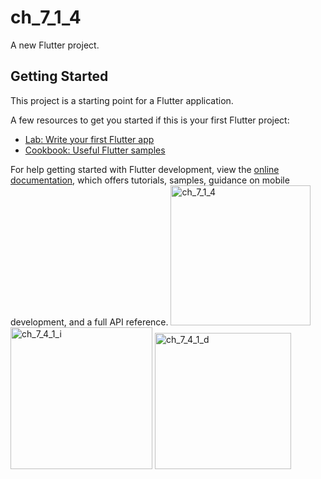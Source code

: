 # ch_7_1_4

A new Flutter project.

## Getting Started

This project is a starting point for a Flutter application.

A few resources to get you started if this is your first Flutter project:

- [Lab: Write your first Flutter app](https://docs.flutter.dev/get-started/codelab)
- [Cookbook: Useful Flutter samples](https://docs.flutter.dev/cookbook)

For help getting started with Flutter development, view the
[online documentation](https://docs.flutter.dev/), which offers tutorials,
samples, guidance on mobile development, and a full API reference.
<img width="224" alt="ch_7_1_4" src="https://user-images.githubusercontent.com/114164037/218279593-ab2bf0da-3f99-4ec3-8b9e-d388e6093dd6.png">
<img width="227" alt="ch_7_4_1_i" src="https://user-images.githubusercontent.com/114164037/218279600-2d5885c7-6460-4c8c-9511-64a1c243aebf.png">
<img width="218" alt="ch_7_4_1_d" src="https://user-images.githubusercontent.com/114164037/218279601-d65e6e4d-c3b1-4b8a-adf0-1270840f6de5.png">
